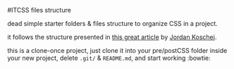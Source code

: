 #ITCSS files structure

dead simple starter folders & files structure to organize CSS in a project.

it follows the structure presented in [this great article](http://jordankoschei.com/itcss/) by [Jordan Koschei](http://jordankoschei.com/about/).

this is a clone-once project, just clone it into your pre/postCSS folder inside your new project, delete `.git/` & `README.md`, and start working :bowtie: